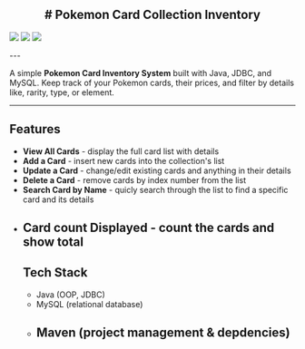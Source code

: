 <h2 align="center"> # Pokemon Card Collection Inventory</h2>
<p>
<img src="https://img.shields.io/badge/Java-ED8B00?style=for-the-badge&logo=openjdk&logoColor=white"/>
  <img src="https://img.shields.io/badge/MySQL-4479A1?style=for-the-badge&logo=mysql&logoColor=white"/>
  <img src="https://img.shields.io/badge/Maven-C71A36?style=for-the-badge&logo=apachemaven&logoColor=white"/>
</p>
---
<p>
  A simple <b>Pokemon Card Inventory System</b> built with Java, JDBC, and MySQL. Keep track of your Pokemon cards, their prices, and filter by details like, rarity, type, or element.
</p>

---

## Features
- **View All Cards** - display the full card list with details
- **Add a Card** - insert new cards into the collection's list
- **Update a Card** - change/edit existing cards and anything in their details
- **Delete a Card** - remove cards by index number from the list
- **Search Card by Name** - quicly search through the list to find a specific card and its details
- **Card count Displayed** - count the cards and show total
  ---
  ## Tech Stack
  - Java (OOP, JDBC)
  - MySQL (relational database)
  - Maven (project management & depdencies)
    ---
    
